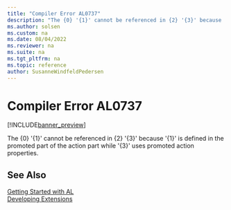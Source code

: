 ```yaml
---
title: "Compiler Error AL0737"
description: "The {0} '{1}' cannot be referenced in {2} '{3}' because '{1}' is defined in the promoted part of the action part while '{3}' uses promoted action properties."
ms.author: solsen
ms.custom: na
ms.date: 08/04/2022
ms.reviewer: na
ms.suite: na
ms.tgt_pltfrm: na
ms.topic: reference
author: SusanneWindfeldPedersen
---
```

[//]: # (START>DO_NOT_EDIT)
[//]: # (IMPORTANT:Do not edit any of the content between here and the END>DO_NOT_EDIT.)
[//]: # (Any modifications should be made in the .xml files in the ModernDev repo.)
# Compiler Error AL0737

[!INCLUDE[banner_preview](../includes/banner_preview.md)]

The {0} '{1}' cannot be referenced in {2} '{3}' because '{1}' is defined in the promoted part of the action part while '{3}' uses promoted action properties.

[//]: # (IMPORTANT: END>DO_NOT_EDIT)
## See Also  
[Getting Started with AL](../devenv-get-started.md)  
[Developing Extensions](../devenv-dev-overview.md)  